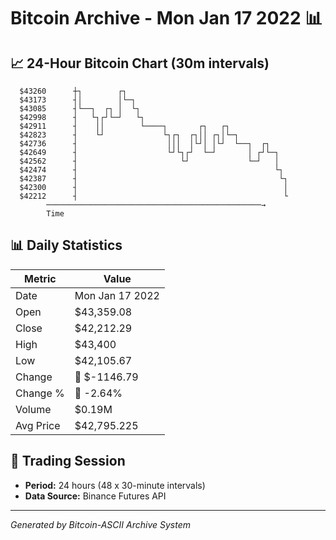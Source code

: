 # Bitcoin Archive - Mon Jan 17 2022 📊

## 📈 24-Hour Bitcoin Chart (30m intervals)

```
  $43260      ┼┐        ┌┐                                     
  $43173      ┤│        │└─┐                                   
  $43085      ┤└──┐  ┌┐ │  └┐                                  
  $42998      ┤   └┐┌┘└─┘   └┐                                 
  $42911      ┤    ││        └────┐       ┌┐   ┌┐              
  $42823      ┤    └┘             └┐┌┐  ┌┐││ ┌┐│└─┐            
  $42736      ┤                    │││  │└┘│ │└┘  └──┐  ┌┐     
  $42649      ┤                    └┘└┐┌┘  └─┘       │ ┌┘└─┐   
  $42562      ┤                       └┘             └─┘   │   
  $42474      ┤                                            └┐  
  $42387      ┤                                             └┐ 
  $42300      ┤                                              │ 
  $42212      ┤                                              └ 
        ────────────────────────────────────────────────→
        Time
```

## 📊 Daily Statistics

| Metric | Value |
|--------|-------|
| Date | Mon Jan 17 2022 |
| Open | $43,359.08 |
| Close | $42,212.29 |
| High | $43,400 |
| Low | $42,105.67 |
| Change | 🔴 $-1146.79 |
| Change % | 🔴 -2.64% |
| Volume | $0.19M |
| Avg Price | $42,795.225 |

## 📅 Trading Session

- **Period:** 24 hours (48 x 30-minute intervals)
- **Data Source:** Binance Futures API

---
*Generated by Bitcoin-ASCII Archive System*
